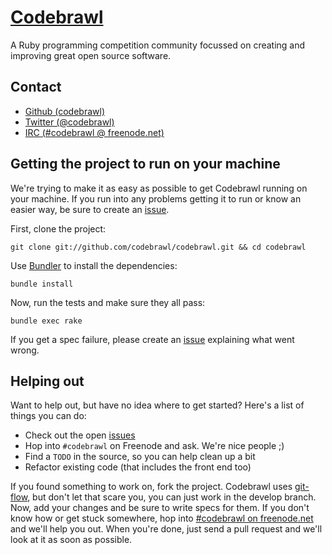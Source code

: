 # [Codebrawl](http://codebrawl.com)

A Ruby programming competition community focussed on creating and improving great open source software.

## Contact

* [Github (codebrawl)](http://github.com/codebrawl)
* [Twitter (@codebrawl)](http://twitter.com/codebrawl)
* [IRC (#codebrawl @ freenode.net)](irc://irc.freenode.net/codebrawl)

## Getting the project to run on your machine

We're trying to make it as easy as possible to get Codebrawl running on your machine. If you run into any problems getting it to run or know an easier way, be sure to create an [issue](https://github.com/codebrawl/codebrawl/issues).

First, clone the project:

    git clone git://github.com/codebrawl/codebrawl.git && cd codebrawl

Use [Bundler](http://gembundler.com/) to install the dependencies:

    bundle install

Now, run the tests and make sure they all pass:

    bundle exec rake

If you get a spec failure, please create an [issue](https://github.com/codebrawl/codebrawl/issues) explaining what went wrong.

## Helping out

Want to help out, but have no idea where to get started? Here's a list of things you can do:

* Check out the open [issues](https://github.com/codebrawl/codebrawl/issues)
* Hop into `#codebrawl` on Freenode and ask. We're nice people ;)
* Find a `TODO` in the source, so you can help clean up a bit
* Refactor existing code (that includes the front end too)

If you found something to work on, fork the project. Codebrawl uses [git-flow](https://github.com/nvie/gitflow), but don't let that scare you, you can just work in the develop branch. Now, add your changes and be sure to write specs for them. If you don't know how or get stuck somewhere, hop into [#codebrawl on freenode.net](irc://irc.freenode.net/codebrawl) and we'll help you out. When you're done, just send a pull request and we'll look at it as soon as possible.
